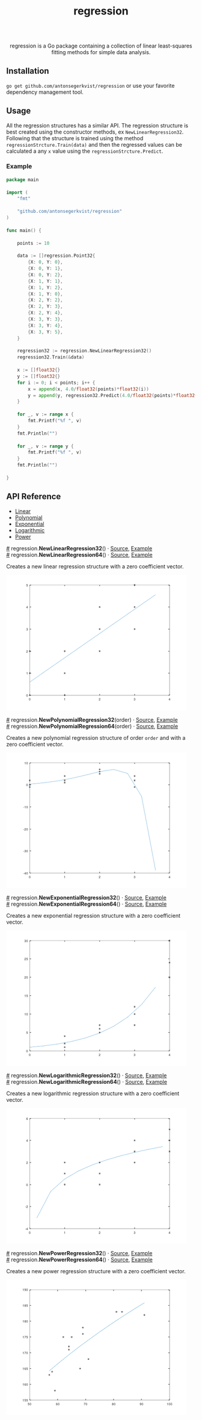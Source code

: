 
<div align="center">
<h1>regression</h1>
<br/>
<br/>
<p>
regression is a Go package containing a collection of linear least-squares fitting methods for simple data analysis.
</p>
</div>

## Installation
```go get github.com/antonsegerkvist/regression```
or use your favorite dependency management tool.

## Usage

All the regression structures has a similar API. The regression structure is best
created using the constructor methods, ex ```NewLinearRegression32```. Following
that the structure is trained using the method ```regressionStrcture.Train(data)```
and then the regressed values can be calculated a any ```x``` value using the
```regressionStrcture.Predict```.

### Example

```go
package main

import (
	"fmt"

	"github.com/antonsegerkvist/regression"
)

func main() {

	points := 10

	data := []regression.Point32{
		{X: 0, Y: 0},
		{X: 0, Y: 1},
		{X: 0, Y: 2},
		{X: 1, Y: 1},
		{X: 1, Y: 2},
		{X: 1, Y: 0},
		{X: 2, Y: 2},
		{X: 2, Y: 3},
		{X: 2, Y: 4},
		{X: 3, Y: 3},
		{X: 3, Y: 4},
		{X: 3, Y: 5},
	}

	regression32 := regression.NewLinearRegression32()
	regression32.Train(&data)

	x := []float32{}
	y := []float32{}
	for i := 0; i < points; i++ {
		x = append(x, 4.0/float32(points)*float32(i))
		y = append(y, regression32.Predict(4.0/float32(points)*float32(i)))
	}

	for _, v := range x {
		fmt.Printf("%f ", v)
	}
	fmt.Println("")

	for _, v := range y {
		fmt.Printf("%f ", v)
	}
	fmt.Println("")

}
```

## API Reference
- [Linear](#regressionLinear)
- [Polynomial](#regressionPolynomial)
- [Exponential](#regressionExponential)
- [Logarithmic](#regressionLogarithmic)
- [Power](#regressionPower)

<a name="regressionLinear" href="#regressionLinear">#</a> regression.<b>NewLinearRegression32</b>() ·
[Source](https://github.com/antonsegerkvist/regression/blob/master/regression.go "Source"),
[Example](https://github.com/antonsegerkvist/regression/blob/master/examples "Example")
<br>
<a href="#regressionLinear">#</a> regression.<b>NewLinearRegression64</b>() ·
[Source](https://github.com/antonsegerkvist/regression/blob/master/regression.go "Source"),
[Example](https://github.com/antonsegerkvist/regression/blob/master/examples "Example")

Creates a new linear regression structure with a zero coefficient vector.

![Linear regression](assets/linear-regression.png "Linear regression")


<a name="regressionPolynomial" href="#regressionPolynomial">#</a> regression.<b>NewPolynomialRegression32</b>(order) ·
[Source](https://github.com/antonsegerkvist/regression/blob/master/regression.go "Source"),
[Example](https://github.com/antonsegerkvist/regression/blob/master/examples "Example")
<br>
<a href="#regressionPolynomial">#</a> regression.<b>NewPolynomialRegression64</b>(order) ·
[Source](https://github.com/antonsegerkvist/regression/blob/master/regression.go "Source"),
[Example](https://github.com/antonsegerkvist/regression/blob/master/examples "Example")

Creates a new polynomial regression structure of order ```order``` and with a zero coefficient vector.

![Polynomial regression](assets/polynomial-regression.png "Polynomial regression")


<a name="regressionExponential" href="#regressionExponential">#</a> regression.<b>NewExponentialRegression32</b>() ·
[Source](https://github.com/antonsegerkvist/regression/blob/master/regression.go "Source"),
[Example](https://github.com/antonsegerkvist/regression/blob/master/examples "Example")
<br>
<a href="#regressionExponential">#</a> regression.<b>NewExponentialRegression64</b>() ·
[Source](https://github.com/antonsegerkvist/regression/blob/master/regression.go "Source"),
[Example](https://github.com/antonsegerkvist/regression/blob/master/examples "Example")

Creates a new exponential regression structure with a zero coefficient vector.

![Exponential regression](assets/exponential-regression.png "Exponential regression")

<a name="regressionLogarithmic" href="#regressionLogarithmic">#</a> regression.<b>NewLogarithmicRegression32</b>() ·
[Source](https://github.com/antonsegerkvist/regression/blob/master/regression.go "Source"),
[Example](https://github.com/antonsegerkvist/regression/blob/master/examples "Example")
<br>
<a href="#regressionLogarithmic">#</a> regression.<b>NewLogarithmicRegression64</b>() ·
[Source](https://github.com/antonsegerkvist/regression/blob/master/regression.go "Source"),
[Example](https://github.com/antonsegerkvist/regression/blob/master/examples "Example")

Creates a new logarithmic regression structure with a zero coefficient vector.

![Logarithmic regression](assets/logarithmic-regression.png "Logarithmic regression")

<a name="regressionPower" href="#regressionPower">#</a> regression.<b>NewPowerRegression32</b>() ·
[Source](https://github.com/antonsegerkvist/regression/blob/master/regression.go "Source"),
[Example](https://github.com/antonsegerkvist/regression/blob/master/examples "Example")
<br>
<a href="#regressionPower">#</a> regression.<b>NewPowerRegression64</b>() ·
[Source](https://github.com/antonsegerkvist/regression/blob/master/regression.go "Source"),
[Example](https://github.com/antonsegerkvist/regression/blob/master/examples "Example")

Creates a new power regression structure with a zero coefficient vector.

![Power regression](assets/power-regression.png "Power regression")